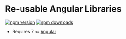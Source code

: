 # Re-usable Angular Libraries

[![npm version](https://img.shields.io/npm/v/@psns/angular-libs.svg)](https://www.npmjs.com/package/@psns/angular-libs)
[![npm downloads](https://img.shields.io/npm/dt/@psns/angular-libs.svg)](https://www.npmjs.com/package/@psns/angular-libs)

* Requires 7 `<=` [Angular](https://www.npmjs.com/package/@angular/core)